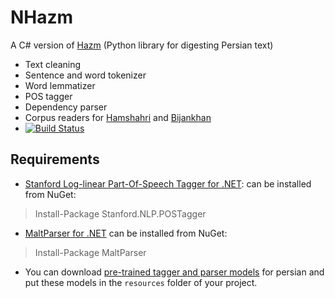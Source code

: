 NHazm
=====

A C# version of [Hazm](https://github.com/sobhe/hazm) (Python library for digesting Persian text)

+ Text cleaning
+ Sentence and word tokenizer
+ Word lemmatizer
+ POS tagger
+ Dependency parser
+ Corpus readers for [Hamshahri](http://ece.ut.ac.ir/dbrg/hamshahri/) and [Bijankhan](http://ece.ut.ac.ir/dbrg/bijankhan/)
+ [![Build Status](https://travis-ci.org/sobhe/hazm.png)](https://travis-ci.org/sobhe/hazm)


## Requirements
* [Stanford Log-linear Part-Of-Speech Tagger for .NET](http://sergey-tihon.github.io/Stanford.NLP.NET/StanfordPOSTagger.html): can be installed from NuGet: 
> Install-Package Stanford.NLP.POSTagger

* [MaltParser for .NET](http://sergey-tihon.github.io/MaltParser.NET/) can be installed from NuGet: 
> Install-Package MaltParser

* You can download [pre-trained tagger and parser models](http://dl.dropboxusercontent.com/u/90405495/resources.zip) for persian and put these models in the `resources` folder of your project.
